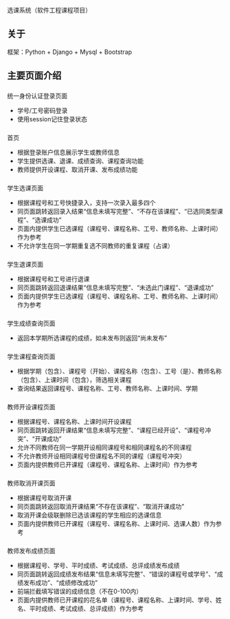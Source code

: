 选课系统（软件工程课程项目）

## 关于
框架：Python + Django + Mysql + Bootstrap



## 主要页面介绍

### 
统一身份认证登录页面
- 学号/工号密码登录
- 使用session记住登录状态


### 
首页
- 根据登录账户信息展示学生或教师信息
- 学生提供选课、退课、成绩查询、课程查询功能
- 教师提供开设课程、取消开课、发布成绩功能



###
学生选课页面
- 根据课程号和工号快捷录入，支持一次录入最多四个
- 同页面跳转返回录入结果“信息未填写完整”、“不存在该课程”、“已选同类型课程”、“选课成功”
- 页面内提供学生已选课程（课程号、课程名称、工号、教师名称、上课时间）作为参考
- 不允许学生在同一学期重复选不同教师的重复课程（占课）


### 
学生退课页面
- 根据课程号和工号进行退课
- 同页面跳转返回退课结果“信息未填写完整”、“未选此门课程”、“退课成功”
- 页面内提供学生已选课程（课程号、课程名称、工号、教师名称、上课时间）作为参考



###
学生成绩查询页面
- 返回本学期所选课程的成绩，如未发布则返回“尚未发布”



### 
学生课程查询页面
- 根据学期（包含）、课程号（开始）、课程名称（包含）、工号（是）、教师名称（包含）、上课时间（包含），筛选相关课程
- 查询结果返回课程号、课程名称、工号、教师名称、上课时间、学期



### 
教师开设课程页面
- 根据课程号、课程名称、上课时间开设课程
- 同页面跳转返回开课结果“信息未填写完整”、“课程已经开设”、“课程号冲突”、“开课成功”
- 允许不同教师在同一学期开设相同课程号和相同课程名的不同课程
- 不允许教师开设相同课程号但课程名不同的课程（课程号冲突）
- 页面内提供教师已开课程（课程号、课程名称、上课时间）作为参考

### 
教师取消开课页面
- 根据课程号取消开课
- 同页面跳转返回取消开课结果“不存在该课程”、“取消开课成功”
- 取消开课会级联删除已选该课程的学生相应的选课信息
- 页面内提供教师已开课程（课程号、课程名称、上课时间、选课人数）作为参考



### 
教师发布成绩页面
- 根据课程号、学号、平时成绩、考试成绩、总评成绩发布成绩
- 同页面跳转返回成绩发布结果“信息未填写完整”、“错误的课程号或学号”、“成绩发布成功”、“成绩修改成功”
- 前端拦截填写错误的成绩信息（不在0-100内）
- 页面内提供教师已开课程的花名单（课程号、课程名称、上课时间、学号、姓名、平时成绩、考试成绩、总评成绩）作为参考


